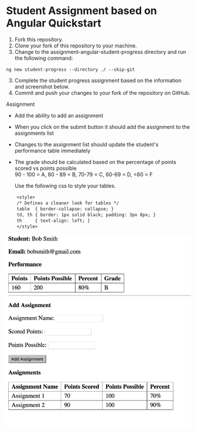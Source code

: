# Student Assignment based on Angular Quickstart
1. Fork this repository.
2. Clone your fork of this repository to your machine.
3. Change to the assignment-angular-student-progress directory and run the following command:
```
ng new student-progress --directory ./ --skip-git
```
3. Complete the student progress assignment based on the information and screenshot below.
4. Commit and push your changes to your fork of the repository on GitHub.

Assignment
* Add the ability to add an assignment
* When you click on the submit button it should add the assignment to the assignments list
* Changes to the assignment list should update the student's performance table immediately
* The grade should be calculated based on the percentage of points scored vs points possible <br/>
  90 - 100 = A, 80 - 89 = B, 70-79 = C, 60-69 = D, \<60 = F

  Use the following css to style your tables.
```
    <style>
    /* Defines a cleaner look for tables */
    table  { border-collapse: collapse; }
    td, th { border: 1px solid black; padding: 3px 8px; }
    th     { text-align: left; }
    </style>
```

![Results Image](./student-progress.png?raw=true)

